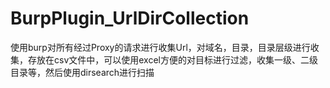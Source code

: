 # BurpPlugin_UrlDirCollection
使用burp对所有经过Proxy的请求进行收集Url，对域名，目录，目录层级进行收集，存放在csv文件中，可以使用excel方便的对目标进行过滤，收集一级、二级目录等，然后使用dirsearch进行扫描
